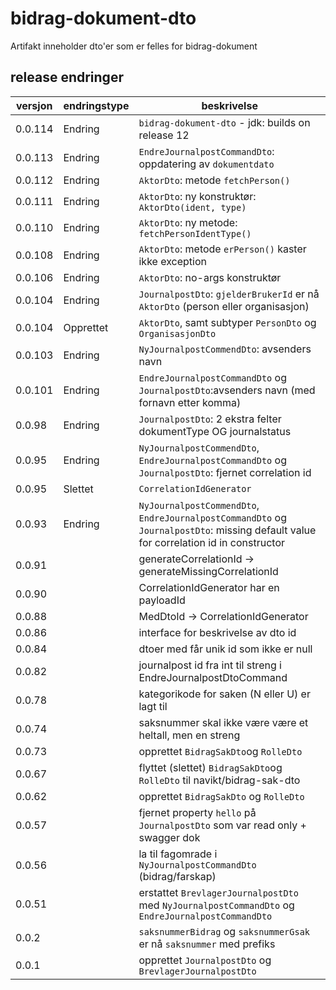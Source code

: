 # bidrag-dokument-dto

Artifakt inneholder dto'er som er felles for bidrag-dokument

## release endringer

versjon | endringstype | beskrivelse
--------|--------------|------------------------
0.0.114 | Endring      | `bidrag-dokument-dto` - jdk: builds on release 12
0.0.113 | Endring      | `EndreJournalpostCommandDto`: oppdatering av `dokumentdato`
0.0.112 | Endring      | `AktorDto`: metode `fetchPerson()`
0.0.111 | Endring      | `AktorDto`: ny konstruktør: `AktorDto(ident, type)`
0.0.110 | Endring      | `AktorDto`: ny metode: `fetchPersonIdentType()`
0.0.108 | Endring      | `AktorDto`: metode `erPerson()` kaster ikke exception
0.0.106 | Endring      | `AktorDto`: no-args konstruktør
0.0.104 | Endring      | `JournalpostDto`: `gjelderBrukerId` er nå `AktorDto` (person eller organisasjon)
0.0.104 | Opprettet    | `AktorDto`, samt subtyper `PersonDto` og `OrganisasjonDto` 
0.0.103 | Endring      | `NyJournalpostCommendDto`: avsenders navn
0.0.101 | Endring      | `EndreJournalpostCommandDto` og `JournalpostDto`:avsenders navn (med fornavn etter komma)
0.0.98  | Endring      | `JournalpostDto`: 2 ekstra felter dokumentType OG journalstatus
0.0.95  | Endring      | `NyJournalpostCommendDto`, `EndreJournalpostCommandDto` og `JournalpostDto`: fjernet correlation id
0.0.95  | Slettet      | `CorrelationIdGenerator`
0.0.93  | Endring      | `NyJournalpostCommendDto`, `EndreJournalpostCommandDto` og `JournalpostDto`:  missing default value for correlation id in constructor
0.0.91 | | generateCorrelationId -> generateMissingCorrelationId
0.0.90 | | CorrelationIdGenerator har en payloadId
0.0.88 | | MedDtoId -> CorrelationIdGenerator
0.0.86 | | interface for beskrivelse av dto id
0.0.84 | | dtoer med får unik id som ikke er null
0.0.82 | | journalpost id fra int til streng i EndreJournalpostDtoCommand
0.0.78 | | kategorikode for saken (N eller U) er lagt til
0.0.74 | | saksnummer skal ikke være være et heltall, men en streng
0.0.73 | | opprettet `BidragSakDto`og `RolleDto`
0.0.67 | | flyttet (slettet) `BidragSakDto`og `RolleDto` til navikt/bidrag-sak-dto
0.0.62 | | opprettet `BidragSakDto` og `RolleDto`
0.0.57 | | fjernet property `hello` på `JournalpostDto` som var read only + swagger dok
0.0.56 | | la til fagomrade i `NyJournalpostCommandDto` (bidrag/farskap)
0.0.51 | | erstattet `BrevlagerJournalpostDto` med `NyJournalpostCommandDto` og `EndreJournalpostCommandDto`
0.0.2 | | `saksnummerBidrag` og `saksnummerGsak` er nå `saksnummer` med prefiks
0.0.1 | | opprettet `JournalpostDto` og `BrevlagerJournalpostDto`
